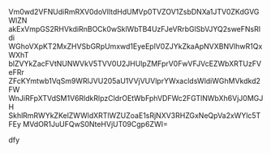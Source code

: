 Vm0wd2VFNUdiRmRXV0doVlltdHdUMVp0TVZOV1ZsbDNXa1JTV0ZKdGVGWlZN
akExVmpGS2RHVkdiRnBOCk0wSklWbTB4UzFJeVRrbGlSbVJYQ2sweFNsRldi
WGhoVXpKT2MxZHVSbGRpUmxwd1EyeEplV0ZJYkZkaApNVXBNVlhwR1QxWXhT
blZVYkZacFVtNUNWVkV5TVV0U2JHUlpZMFprV0FwVFJVcEZWbXRTUzFVeFRr
ZFcKYmtwb1VqSm9WRlJVU205aU1VVjVUVlprYWxacldsWldiWGhMVkdkd2FW
WnJiRFpXTVdSM1V6RldkRlpzCldrOEtWbFphVDFWc2FGTlNWbXh6VjJ0MGJH
SkhlRmRWYkZKelZWWldXRTlWZUZoaE1sRjNXV3RHZGxNeQpVa2xWYlc5TFEy
MVdOR1JuUFQwS0NteHVjUT09Cgp6ZWI=

dfy